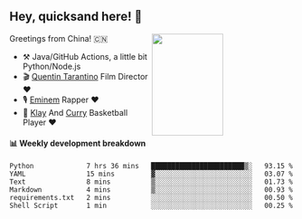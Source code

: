 ## Hey, quicksand here! 🏃
[<img align="right" width="50%" height='180' src="https://quicksandznzn.github.io/image/warriors.jpg">](https://github.com/quicksandznzn)
<!--
[<img align="right" width="50%" src="https://github-readme-stats.vercel.app/api?username=quicksandznzn&theme=dark&show_icons=true">](https://github.com/quicksandznzn)
-->


Greetings from China! 🇨🇳

- ⚒️ Java/GitHub Actions, a little bit Python/Node.js
- 🎬 [Quentin Tarantino](https://www.instagram.com/tarantinoxx/) Film Director ❤️
- 🎙 [Eminem](https://www.instagram.com/eminem/) Rapper ❤️
- 🏀 [Klay](https://www.instagram.com/klaythompson/) And [Curry](https://www.instagram.com/stephencurry30/) Basketball Player ❤️


#### :bar_chart: Weekly development breakdown
<!--START_SECTION:waka-->

```text
Python             7 hrs 36 mins   ███████████████████████▒░   93.15 %
YAML               15 mins         ▓░░░░░░░░░░░░░░░░░░░░░░░░   03.07 %
Text               8 mins          ▒░░░░░░░░░░░░░░░░░░░░░░░░   01.73 %
Markdown           4 mins          ▒░░░░░░░░░░░░░░░░░░░░░░░░   00.93 %
requirements.txt   2 mins          ░░░░░░░░░░░░░░░░░░░░░░░░░   00.50 %
Shell Script       1 min           ░░░░░░░░░░░░░░░░░░░░░░░░░   00.25 %
```

<!--END_SECTION:waka-->

